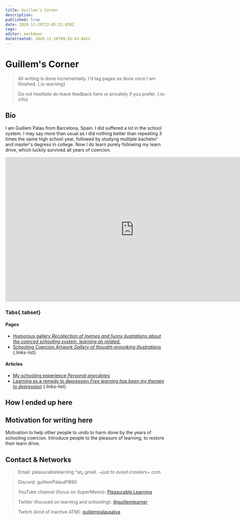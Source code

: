 ```yaml
---
title: Guillem's Corner
description: 
published: true
date: 2020-12-20T22:05:23.838Z
tags: 
editor: markdown
dateCreated: 2020-12-18T09:26:43.841Z
---
```


# Guillem's Corner

> All writing is done incrementally. I'd tag pages as done once I am finished.
{.is-warning}


> Do not hestitate do leave feedback here or privately if you prefer.
{.is-info}
## Bio
I am Guillem Palau from Barcelona, Spain. I did suffered a lot in the school system. I may say more than usual as I did nothing better than repeating 3 times the same high school year, followed by studyng multiple bachelor' and master's degress in college. Now I do learn purely following my learn drive, which luckily survived all years of coercion.


<iframe width="800" height="450" class="mt-4" src="https://www.youtube.com/embed/WzoEws4XPow" frameborder="0" allow="accelerometer; autoplay; clipboard-write; encrypted-media; gyroscope; picture-in-picture" allowfullscreen></iframe>


### Tabs{.tabset}
#### Pages
- [<span style="color: black;" class="mdi mdi-message-arrow-right-outline mr-1"></span> Humorous gallery *Recollection of memes and funny ilustrations about the coerced schooling system, learning an related.*](/en/blogs/guillem/schooling-system-humor)
- [<span style="color: black;" class="mdi mdi-message-arrow-right-outline mr-1"></span> Schooling Coercion Artwork *Gallery of thought-provoking illustrations*](/en/blogs/guillem/schooling-coercion-artwork)
{.links-list}

#### Articles
- [<span style="color: black;" class="mdi mdi-message-arrow-right-outline mr-1"></span> My schooling experience *Personal anecdotes*](https://guillem.supermemo.wiki)
- [<span style="color: black;" class="mdi mdi-message-arrow-right-outline mr-1"></span> Learning as a remedy to depression *Free learning has been my therapy to depression*](https://guillem.supermemo.wiki)
{.links-list}

## How I ended up here



## Motivation for writing here
 Motivation to help other people to undo to harm done by the years of schooling coercion. Introduce people to the pleasure of learning, to restore their learn drive.








## Contact & Networks
> Email: pleasurablelearning ^at¿ gmail. ~*just to avoid crawlers*~ com

> Discord: guillemPalau#1890

> YouTube channel (focus on SuperMemo): [Pleasurable Learning](https://www.youtube.com/channel/UCus-Fyf-I-Le1vS4tfZ_GlA)

> Twitter (focused on learning and schooling): [@guillemlearner](https://twitter.com/guillemlearner)

> Twitch (kind of inactive ATM): [guillempalausalva](https://www.twitch.tv/guillempalausalva)